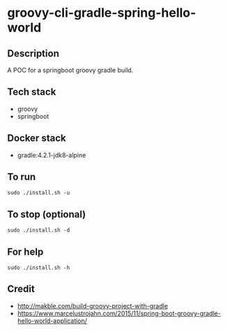 # groovy-cli-gradle-spring-hello-world

## Description
A POC for a springboot groovy gradle build.

## Tech stack
- groovy
- springboot

## Docker stack
- gradle:4.2.1-jdk8-alpine

## To run
`sudo ./install.sh -u`

## To stop (optional)
`sudo ./install.sh -d`

## For help
`sudo ./install.sh -h`

## Credit
- http://makble.com/build-groovy-project-with-gradle
- https://www.marcelustrojahn.com/2015/11/spring-boot-groovy-gradle-hello-world-application/
